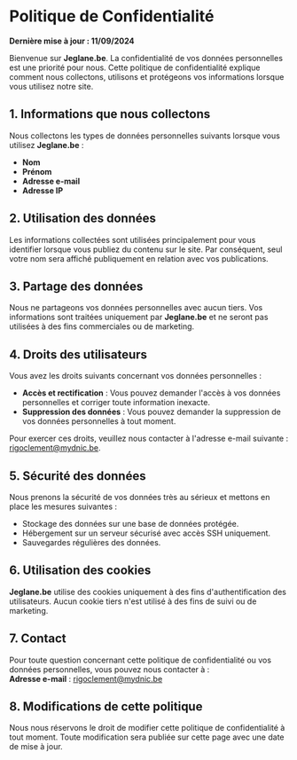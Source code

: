 # Politique de Confidentialité

**Dernière mise à jour : 11/09/2024**

Bienvenue sur **Jeglane.be**. La confidentialité de vos données personnelles est une priorité pour nous. Cette politique de confidentialité explique comment nous collectons, utilisons et protégeons vos informations lorsque vous utilisez notre site.

## 1. Informations que nous collectons

Nous collectons les types de données personnelles suivants lorsque vous utilisez **Jeglane.be** :

- **Nom**
- **Prénom**
- **Adresse e-mail**
- **Adresse IP**

## 2. Utilisation des données

Les informations collectées sont utilisées principalement pour vous identifier lorsque vous publiez du contenu sur le site. Par conséquent, seul votre nom sera affiché publiquement en relation avec vos publications.

## 3. Partage des données

Nous ne partageons vos données personnelles avec aucun tiers. Vos informations sont traitées uniquement par **Jeglane.be** et ne seront pas utilisées à des fins commerciales ou de marketing.

## 4. Droits des utilisateurs

Vous avez les droits suivants concernant vos données personnelles :

- **Accès et rectification** : Vous pouvez demander l'accès à vos données personnelles et corriger toute information inexacte.
- **Suppression des données** : Vous pouvez demander la suppression de vos données personnelles à tout moment.

Pour exercer ces droits, veuillez nous contacter à l'adresse e-mail suivante : [rigoclement@mydnic.be](mailto:rigoclement@mydnic.be).

## 5. Sécurité des données

Nous prenons la sécurité de vos données très au sérieux et mettons en place les mesures suivantes :

- Stockage des données sur une base de données protégée.
- Hébergement sur un serveur sécurisé avec accès SSH uniquement.
- Sauvegardes régulières des données.

## 6. Utilisation des cookies

**Jeglane.be** utilise des cookies uniquement à des fins d'authentification des utilisateurs. Aucun cookie tiers n'est utilisé à des fins de suivi ou de marketing.

## 7. Contact

Pour toute question concernant cette politique de confidentialité ou vos données personnelles, vous pouvez nous contacter à :  
**Adresse e-mail** : [rigoclement@mydnic.be](mailto:rigoclement@mydnic.be)

## 8. Modifications de cette politique

Nous nous réservons le droit de modifier cette politique de confidentialité à tout moment. Toute modification sera publiée sur cette page avec une date de mise à jour.
